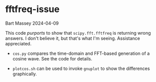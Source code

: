 # fftfreq-issue
Bart Massey 2024-04-09

This code *purports* to show that `scipy.fft.fftfreq` is
returning wrong answers. I don't believe it, but that's what
I'm seeing. Assistance appreciated.

* `cos.py` compares the time-domain and FFT-based generation
  of a cosine wave. See the code for details.

* `plotcos.sh` can be used to invoke `gnuplot` to show the
  differences graphically.
